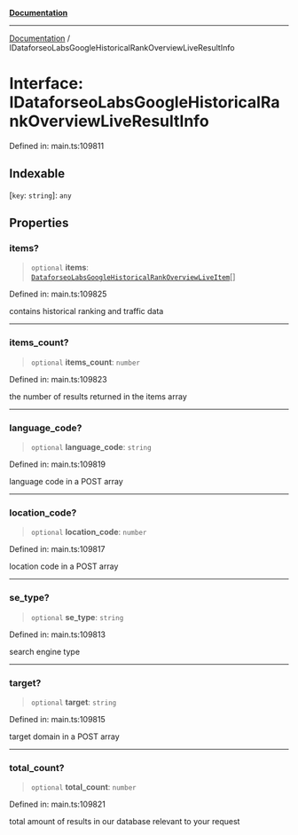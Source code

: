 [**Documentation**](../README.md)

***

[Documentation](../README.md) / IDataforseoLabsGoogleHistoricalRankOverviewLiveResultInfo

# Interface: IDataforseoLabsGoogleHistoricalRankOverviewLiveResultInfo

Defined in: main.ts:109811

## Indexable

\[`key`: `string`\]: `any`

## Properties

### items?

> `optional` **items**: [`DataforseoLabsGoogleHistoricalRankOverviewLiveItem`](../classes/DataforseoLabsGoogleHistoricalRankOverviewLiveItem.md)[]

Defined in: main.ts:109825

contains historical ranking and traffic data

***

### items\_count?

> `optional` **items\_count**: `number`

Defined in: main.ts:109823

the number of results returned in the items array

***

### language\_code?

> `optional` **language\_code**: `string`

Defined in: main.ts:109819

language code in a POST array

***

### location\_code?

> `optional` **location\_code**: `number`

Defined in: main.ts:109817

location code in a POST array

***

### se\_type?

> `optional` **se\_type**: `string`

Defined in: main.ts:109813

search engine type

***

### target?

> `optional` **target**: `string`

Defined in: main.ts:109815

target domain in a POST array

***

### total\_count?

> `optional` **total\_count**: `number`

Defined in: main.ts:109821

total amount of results in our database relevant to your request
